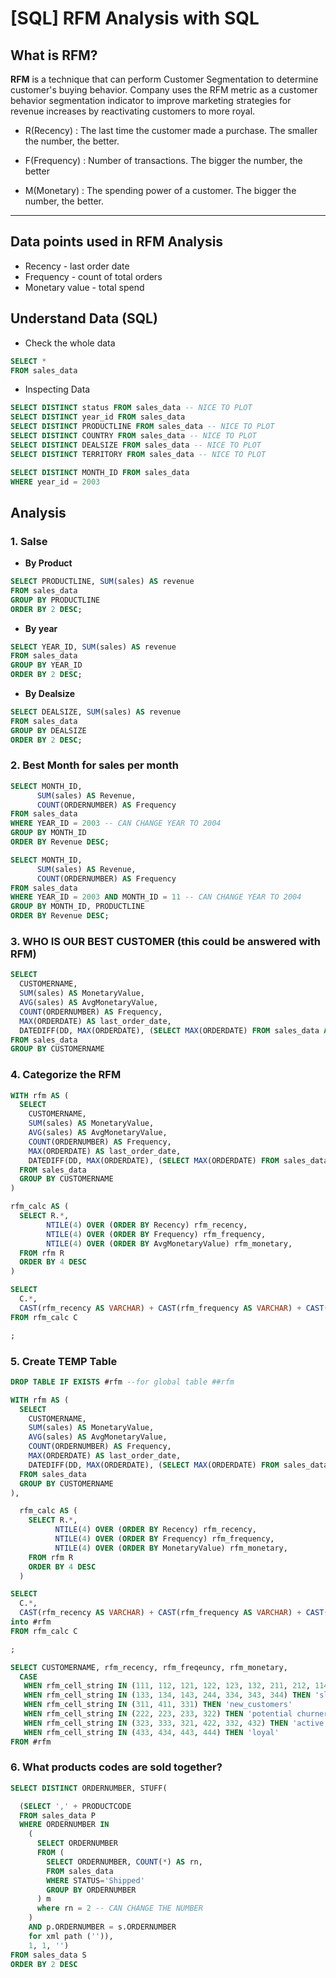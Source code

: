 # [SQL] RFM Analysis with SQL


## What is RFM?
**RFM** is a technique that can perform Customer Segmentation to determine customer's buying behavior. 
Company uses the RFM metric as a customer behavior segmentation indicator to improve marketing strategies for revenue increases by reactivating customers to more royal.

* R(Recency) : The last time the customer made a purchase. The smaller the number, the better. 

* F(Frequency) : Number of transactions. The bigger the number, the better 

* M(Monetary) : The spending power of a customer. The bigger the number, the better. 


--- 

## Data points used in RFM Analysis 
* Recency - last order date
* Frequency - count of total orders
* Monetary value - total spend

## Understand Data (SQL)

* Check the whole data
```sql
SELECT * 
FROM sales_data
```

* Inspecting Data

```sql
SELECT DISTINCT status FROM sales_data -- NICE TO PLOT
SELECT DISTINCT year_id FROM sales_data
SELECT DISTINCT PRODUCTLINE FROM sales_data -- NICE TO PLOT 
SELECT DISTINCT COUNTRY FROM sales_data -- NICE TO PLOT
SELECT DISTINCT DEALSIZE FROM sales_data -- NICE TO PLOT
SELECT DISTINCT TERRITORY FROM sales_data -- NICE TO PLOT 

SELECT DISTINCT MONTH_ID FROM sales_data
WHERE year_id = 2003
```

## Analysis 

### 1. Salse
* **By Product**
```sql
SELECT PRODUCTLINE, SUM(sales) AS revenue
FROM sales_data
GROUP BY PRODUCTLINE
ORDER BY 2 DESC; 
```
* **By year**
```sql
SELECT YEAR_ID, SUM(sales) AS revenue
FROM sales_data
GROUP BY YEAR_ID
ORDER BY 2 DESC; 
```

* **By Dealsize**
```sql
SELECT DEALSIZE, SUM(sales) AS revenue
FROM sales_data
GROUP BY DEALSIZE
ORDER BY 2 DESC; 
```
### 2. Best Month for sales per month 
```sql 
SELECT MONTH_ID, 
      SUM(sales) AS Revenue, 
      COUNT(ORDERNUMBER) AS Frequency
FROM sales_data
WHERE YEAR_ID = 2003 -- CAN CHANGE YEAR TO 2004
GROUP BY MONTH_ID 
ORDER BY Revenue DESC;

```


```sql 
SELECT MONTH_ID, 
      SUM(sales) AS Revenue, 
      COUNT(ORDERNUMBER) AS Frequency
FROM sales_data
WHERE YEAR_ID = 2003 AND MONTH_ID = 11 -- CAN CHANGE YEAR TO 2004
GROUP BY MONTH_ID, PRODUCTLINE 
ORDER BY Revenue DESC;

```

### 3. WHO IS OUR BEST CUSTOMER (this could be answered with RFM)

```sql
SELECT 
  CUSTOMERNAME, 
  SUM(sales) AS MonetaryValue, 
  AVG(sales) AS AvgMonetaryValue, 
  COUNT(ORDERNUMBER) AS Frequency, 
  MAX(ORDERDATE) AS last_order_date, 
  DATEDIFF(DD, MAX(ORDERDATE), (SELECT MAX(ORDERDATE) FROM sales_data AS max_order_date)) AS Recency
FROM sales_data
GROUP BY CUSTOMERNAME
```

### 4. Categorize the RFM 
```sql
WITH rfm AS (
  SELECT 
    CUSTOMERNAME, 
    SUM(sales) AS MonetaryValue, 
    AVG(sales) AS AvgMonetaryValue, 
    COUNT(ORDERNUMBER) AS Frequency, 
    MAX(ORDERDATE) AS last_order_date, 
    DATEDIFF(DD, MAX(ORDERDATE), (SELECT MAX(ORDERDATE) FROM sales_data AS max_order_date)) AS Recency
  FROM sales_data
  GROUP BY CUSTOMERNAME
)

rfm_calc AS (
  SELECT R.*, 
        NTILE(4) OVER (ORDER BY Recency) rfm_recency, 
        NTILE(4) OVER (ORDER BY Frequency) rfm_frequency,
        NTILE(4) OVER (ORDER BY AvgMonetaryValue) rfm_monetary,  
  FROM rfm R
  ORDER BY 4 DESC
)

SELECT 
  C.*, 
  CAST(rfm_recency AS VARCHAR) + CAST(rfm_frequency AS VARCHAR) + CAST(rfm_monetary AS VARCHAR) AS rfm_cell_string
FROM rfm_calc C

;

```

### 5. Create TEMP Table

```sql
DROP TABLE IF EXISTS #rfm --for global table ##rfm

WITH rfm AS (
  SELECT 
    CUSTOMERNAME, 
    SUM(sales) AS MonetaryValue, 
    AVG(sales) AS AvgMonetaryValue, 
    COUNT(ORDERNUMBER) AS Frequency, 
    MAX(ORDERDATE) AS last_order_date, 
    DATEDIFF(DD, MAX(ORDERDATE), (SELECT MAX(ORDERDATE) FROM sales_data AS max_order_date)) AS Recency
  FROM sales_data
  GROUP BY CUSTOMERNAME
),

  rfm_calc AS (
    SELECT R.*, 
          NTILE(4) OVER (ORDER BY Recency) rfm_recency, 
          NTILE(4) OVER (ORDER BY Frequency) rfm_frequency,
          NTILE(4) OVER (ORDER BY MonetaryValue) rfm_monetary,  
    FROM rfm R
    ORDER BY 4 DESC
  )

SELECT 
  C.*, 
  CAST(rfm_recency AS VARCHAR) + CAST(rfm_frequency AS VARCHAR) + CAST(rfm_monetary AS VARCHAR) AS rfm_cell_string
into #rfm
FROM rfm_calc C

;
```

```sql
SELECT CUSTOMERNAME, rfm_recency, rfm_freqeuncy, rfm_monetary, 
  CASE
   WHEN rfm_cell_string IN (111, 112, 121, 122, 123, 132, 211, 212, 114, 141) THEN 'lost_customers'
   WHEN rfm_cell_string IN (133, 134, 143, 244, 334, 343, 344) THEN 'slipping away, cannot lose'
   WHEN rfm_cell_string IN (311, 411, 331) THEN 'new_customers' 
   WHEN rfm_cell_string IN (222, 223, 233, 322) THEN 'potential churners'
   WHEN rfm_cell_string IN (323, 333, 321, 422, 332, 432) THEN 'active'
   WHEN rfm_cell_string IN (433, 434, 443, 444) THEN 'loyal'
FROM #rfm
```

### 6. What products codes are sold together?
```SQL
SELECT DISTINCT ORDERNUMBER, STUFF(

  (SELECT ',' + PRODUCTCODE
  FROM sales_data P
  WHERE ORDERNUMBER IN 
    (
      SELECT ORDERNUMBER
      FROM (
        SELECT ORDERNUMBER, COUNT(*) AS rn, 
        FROM sales_data
        WHERE STATUS='Shipped'
        GROUP BY ORDERNUMBER
      ) m 
      where rn = 2 -- CAN CHANGE THE NUMBER
    )
    AND p.ORDERNUMBER = s.ORDERNUMBER
    for xml path ('')), 
    1, 1, '')
FROM sales_data S
ORDER BY 2 DESC
```



